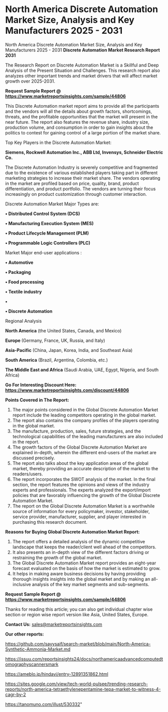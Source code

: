# North America Discrete Automation Market Size, Analysis and Key Manufacturers 2025 - 2031
North America Discrete Automation Market Size, Analysis and Key Manufacturers 2025 - 2031
<strong>Discrete Automation Market Research Report 2031</strong>

The Research Report on Discrete Automation Market is a Skillful and Deep Analysis of the Present Situation and Challenges. This research report also analyzes other important trends and market drivers that will affect market growth over 2025-2031.

<strong>Request Sample Report @ <a href=https://www.marketreportsinsights.com/sample/44806>https://www.marketreportsinsights.com/sample/44806</a></strong>

This Discrete Automation market report aims to provide all the participants and the vendors will all the details about growth factors, shortcomings, threats, and the profitable opportunities that the market will present in the near future. The report also features the revenue share, industry size, production volume, and consumption in order to gain insights about the politics to contest for gaining control of a large portion of the market share.

Top Key Players in the Discrete Automation Market:

<strong>Siemens, Rockwell Automation Inc., ABB Ltd, Invensys, Schneider Electric Co.</strong>

The Discrete Automation Industry is severely competitive and fragmented due to the existence of various established players taking part in different marketing strategies to increase their market share. The vendors operating in the market are profiled based on price, quality, brand, product differentiation, and product portfolio. The vendors are turning their focus increasingly on product customization through customer interaction.

Discrete Automation Market Major Types are:

<strong>•  Distributed Control System (DCS)

•  Manufacturing Execution System (MES)

•  Product Lifecycle Management (PLM)

•  Programmable Logic Controllers (PLC)</strong>

Market Major end-user applications :

<strong>•  Automotive

•  Packaging

•  Food processing

•  Textile industry

•  

•  Discrete Automation</strong>

Regional Analysis

</u><strong><b>North America</b></strong> (the United States, Canada, and Mexico)

<strong><b>Europe </b></strong>(Germany, France, UK, Russia, and Italy)

<strong><b>Asia-Pacific</b></strong> (China, Japan, Korea, India, and Southeast Asia)

<strong><b>South America</b></strong> (Brazil, Argentina, Colombia, etc.)

<strong><b>The Middle East and Africa</b></strong> (Saudi Arabia, UAE, Egypt, Nigeria, and South Africa)

<strong>Go For Interesting Discount Here: <a href=https://www.marketreportsinsights.com/discount/44806>https://www.marketreportsinsights.com/discount/44806</a></strong>

<strong>Points Covered in The Report:</strong>
<ol>
  <li>The major points considered in the Global Discrete Automation Market report include the leading competitors operating in the global market.</li>
  <li>The report also contains the company profiles of the players operating in the global market.</li>
  <li>The manufacture, production, sales, future strategies, and the technological capabilities of the leading manufacturers are also included in the report.</li>
  <li>The growth factors of the Global Discrete Automation Market are explained in-depth, wherein the different end-users of the market are discussed precisely.</li>
  <li>The report also talks about the key application areas of the global market, thereby providing an accurate description of the market to the readers/users.</li>
  <li>The report incorporates the SWOT analysis of the market. In the final section, the report features the opinions and views of the industry experts and professionals. The experts analyzed the export/import policies that are favorably influencing the growth of the Global Discrete Automation Market.</li>
  <li>The report on the Global Discrete Automation Market is a worthwhile source of information for every policymaker, investor, stakeholder, service provider, manufacturer, supplier, and player interested in purchasing this research document.</li>
</ol>
<strong>Reasons for Buying Global Discrete Automation Market Report:</strong>

<ol>
  <li>The report offers a detailed analysis of the dynamic competitive landscape that keeps the reader/client well ahead of the competitors.</li>
  <li>It also presents an in-depth view of the different factors driving or restraining the growth of the global market.</li>
  <li>The Global Discrete Automation Market report provides an eight-year forecast evaluated on the basis of how the market is estimated to grow.</li>
  <li>It helps in making aware business decisions by having providing thorough insights insights into the global market and by making an all-inclusive analysis of the key market segments and sub-segments.</li>
</ol>
<strong>Request Sample Report @ <a href=https://www.marketreportsinsights.com/sample/44806>https://www.marketreportsinsights.com/sample/44806</a></strong>


Thanks for reading this article; you can also get individual chapter wise section or region wise report version like Asia, United States, Europe.

<strong>Contact Us:</strong>
sales@marketreportsinsights.com

<strong>Our other reports:</strong>

<a href=https://github.com/sayysaif/search-market/blob/main/North-America-Synthetic-Ammonia-Market.md>https://github.com/sayysaif/search-market/blob/main/North-America-Synthetic-Ammonia-Market.md</a>

<a href=https://issuu.com/reportsinsights24/docs/northamericaadvancedcomputedtomographyscannersmark>https://issuu.com/reportsinsights24/docs/northamericaadvancedcomputedtomographyscannersmark</a>

<a href=https://ameblo.jp/hindavi/entry-12891351862.html>https://ameblo.jp/hindavi/entry-12891351862.html</a>

<a href=https://sites.google.com/view/tech-world-pulsee/trending-research-reports/north-america-tetraethylenepentamine-tepa-market-to-witness-4-cagr-by-2>https://sites.google.com/view/tech-world-pulsee/trending-research-reports/north-america-tetraethylenepentamine-tepa-market-to-witness-4-cagr-by-2</a>

<a href=https://tanomuno.com/illust/530332>https://tanomuno.com/illust/530332</a>"
